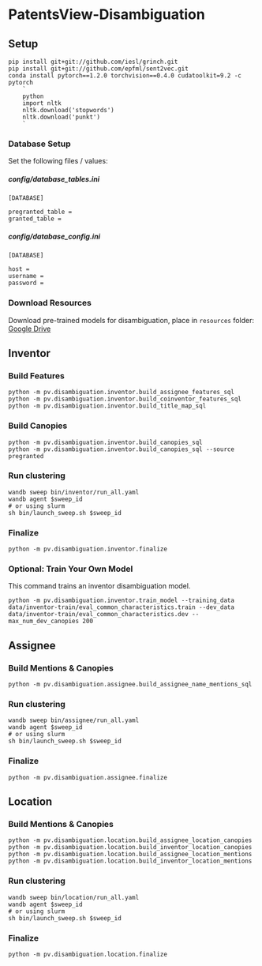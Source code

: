 # PatentsView-Disambiguation

## Setup

```
pip install git+git://github.com/iesl/grinch.git
pip install git+git://github.com/epfml/sent2vec.git
conda install pytorch==1.2.0 torchvision==0.4.0 cudatoolkit=9.2 -c pytorch
    `
    python
    import nltk
    nltk.download('stopwords')
    nltk.download('punkt')
    `
```

### Database Setup

Set the following files / values:

#####  config/database_tables.ini

```
[DATABASE]

pregranted_table =
granted_table =
```

#####  config/database_config.ini

```
[DATABASE]

host =
username =
password =
```

### Download Resources

Download pre-trained models for disambiguation, place in `resources` folder: [Google Drive](https://drive.google.com/drive/folders/1KgCytOFCRTrKs-blmFhEbXzLoaZHUgNm?usp=sharing)

## Inventor

### Build Features

```
python -m pv.disambiguation.inventor.build_assignee_features_sql
python -m pv.disambiguation.inventor.build_coinventor_features_sql
python -m pv.disambiguation.inventor.build_title_map_sql
```

### Build Canopies

```
python -m pv.disambiguation.inventor.build_canopies_sql
python -m pv.disambiguation.inventor.build_canopies_sql --source pregranted
```

### Run clustering

```
wandb sweep bin/inventor/run_all.yaml
wandb agent $sweep_id
# or using slurm
sh bin/launch_sweep.sh $sweep_id
```

### Finalize

```
python -m pv.disambiguation.inventor.finalize
```

### Optional: Train Your Own Model

This command trains an inventor disambiguation model.

```
python -m pv.disambiguation.inventor.train_model --training_data data/inventor-train/eval_common_characteristics.train --dev_data data/inventor-train/eval_common_characteristics.dev --max_num_dev_canopies 200
```

## Assignee

### Build Mentions & Canopies

```
python -m pv.disambiguation.assignee.build_assignee_name_mentions_sql
```

### Run clustering

```
wandb sweep bin/assignee/run_all.yaml
wandb agent $sweep_id
# or using slurm
sh bin/launch_sweep.sh $sweep_id
```

### Finalize

```
python -m pv.disambiguation.assignee.finalize
```

## Location

### Build Mentions & Canopies

```
python -m pv.disambiguation.location.build_assignee_location_canopies
python -m pv.disambiguation.location.build_inventor_location_canopies
python -m pv.disambiguation.location.build_assignee_location_mentions
python -m pv.disambiguation.location.build_inventor_location_mentions
```

### Run clustering

```
wandb sweep bin/location/run_all.yaml
wandb agent $sweep_id
# or using slurm
sh bin/launch_sweep.sh $sweep_id
```

### Finalize

```
python -m pv.disambiguation.location.finalize
```